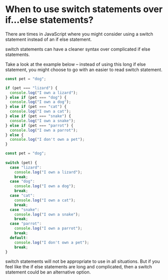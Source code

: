 # When to use switch statements over if...else statements?
There are times in JavaScript where you might consider using a switch statement instead of an if else statement.

switch statements can have a cleaner syntax over complicated if else statements.

Take a look at the example below – instead of using this long if else statement, you might choose to go with an easier to read switch statement.

```js
const pet = "dog";

if (pet === "lizard") {
  console.log("I own a lizard");
} else if (pet === "dog") {
  console.log("I own a dog");
} else if (pet === "cat") {
  console.log("I own a cat");
} else if (pet === "snake") {
  console.log("I own a snake");
} else if (pet === "parrot") {
  console.log("I own a parrot");
} else {
  console.log("I don't own a pet");
}
```
```js
const pet = "dog";
 
switch (pet) {
  case "lizard":
    console.log("I own a lizard");
    break;
  case "dog":
    console.log("I own a dog");
    break;
  case "cat":
    console.log("I own a cat");
    break;
  case "snake":
    console.log("I own a snake");
    break;
  case "parrot":
    console.log("I own a parrot");
    break;
  default:
    console.log("I don't own a pet");
    break;
}
```

switch statements will not be appropriate to use in all situations. But if you feel like the if else statements are long and complicated, then a switch statement could be an alternative option.